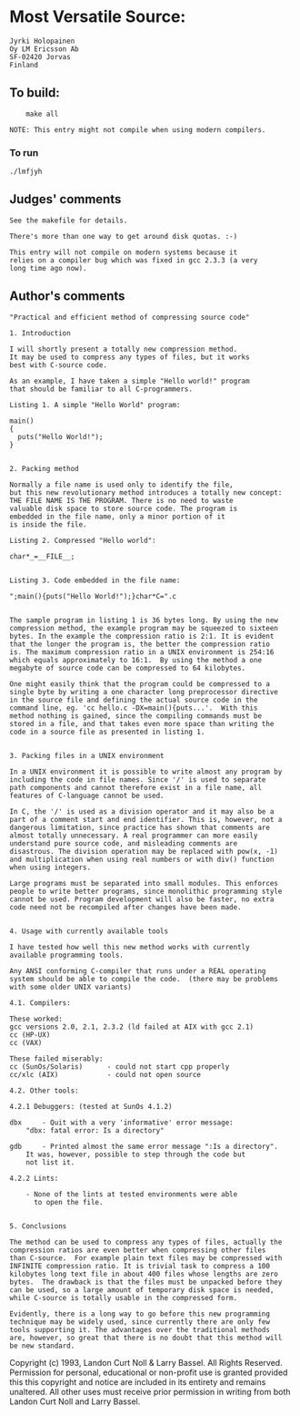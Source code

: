 # Most Versatile Source:

	Jyrki Holopainen
	Oy LM Ericsson Ab
	SF-02420 Jorvas
	Finland

## To build:

        make all

	NOTE: This entry might not compile when using modern compilers.

### To run

	./lmfjyh

## Judges' comments
    
    See the makefile for details.

    There's more than one way to get around disk quotas. :-)

    This entry will not compile on modern systems because it
    relies on a compiler bug which was fixed in gcc 2.3.3 (a very
    long time ago now).

## Author's comments

    "Practical and efficient method of compressing source code"

    1. Introduction

    I will shortly present a totally new compression method.
    It may be used to compress any types of files, but it works
    best with C-source code.

    As an example, I have taken a simple "Hello world!" program
    that should be familiar to all C-programmers.

    Listing 1. A simple "Hello World" program:

    main()
    {
      puts("Hello World!");
    }


    2. Packing method

    Normally a file name is used only to identify the file, 
    but this new revolutionary method introduces a totally new concept: 
    THE FILE NAME IS THE PROGRAM. There is no need to waste
    valuable disk space to store source code. The program is
    embedded in the file name, only a minor portion of it
    is inside the file.

    Listing 2. Compressed "Hello world":

    char*_=__FILE__;


    Listing 3. Code embedded in the file name:

    ";main(){puts("Hello World!");}char*C=".c


    The sample program in listing 1 is 36 bytes long. By using the new
    compression method, the example program may be squeezed to sixteen
    bytes. In the example the compression ratio is 2:1. It is evident
    that the longer the program is, the better the compression ratio
    is. The maximum compression ratio in a UNIX environment is 254:16
    which equals approximately to 16:1.  By using the method a one
    megabyte of source code can be compressed to 64 kilobytes.

    One might easily think that the program could be compressed to a
    single byte by writing a one character long preprocessor directive
    in the source file and defining the actual source code in the
    command line, eg. 'cc hello.c -DX=main(){puts...'.  With this
    method nothing is gained, since the compiling commands must be
    stored in a file, and that takes even more space than writing the
    code in a source file as presented in listing 1.


    3. Packing files in a UNIX environment

    In a UNIX environment it is possible to write almost any program by
    including the code in file names. Since '/' is used to separate
    path components and cannot therefore exist in a file name, all
    features of C-language cannot be used.

    In C, the '/' is used as a division operator and it may also be a
    part of a comment start and end identifier. This is, however, not a
    dangerous limitation, since practice has shown that comments are
    almost totally unnecessary. A real programmer can more easily
    understand pure source code, and misleading comments are
    disastrous. The division operation may be replaced with pow(x, -1)
    and multiplication when using real numbers or with div() function
    when using integers.

    Large programs must be separated into small modules. This enforces
    people to write better programs, since monolithic programming style
    cannot be used. Program development will also be faster, no extra
    code need not be recompiled after changes have been made.


    4. Usage with currently available tools

    I have tested how well this new method works with currently
    available programming tools.

    Any ANSI conforming C-compiler that runs under a REAL operating
    system should be able to compile the code.  (there may be problems
    with some older UNIX variants)

    4.1. Compilers:

    These worked:
    gcc versions 2.0, 2.1, 2.3.2 (ld failed at AIX with gcc 2.1)
    cc (HP-UX)
    cc (VAX)

    These failed miserably:
    cc (SunOs/Solaris)      - could not start cpp properly
    cc/xlc (AIX)            - could not open source

    4.2. Other tools:

    4.2.1 Debuggers: (tested at SunOs 4.1.2)

    dbx     - Quit with a very 'informative' error message:
	    "dbx: fatal error: Is a directory"

    gdb     - Printed almost the same error message ":Is a directory".
	    It was, however, possible to step through the code but 
	    not list it.

    4.2.2 Lints:

	    - None of the lints at tested environments were able
	      to open the file.


    5. Conclusions

    The method can be used to compress any types of files, actually the
    compression ratios are even better when compressing other files
    than C-source.  For example plain text files may be compressed with
    INFINITE compression ratio. It is trivial task to compress a 100
    kilobytes long text file in about 400 files whose lengths are zero
    bytes.  The drawback is that the files must be unpacked before they
    can be used, so a large amount of temporary disk space is needed,
    while C-source is totally usable in the compressed form.

    Evidently, there is a long way to go before this new programming
    technique may be widely used, since currently there are only few
    tools supporting it. The advantages over the traditional methods
    are, however, so great that there is no doubt that this method will
    be new standard.

Copyright (c) 1993, Landon Curt Noll & Larry Bassel.
All Rights Reserved.  Permission for personal, educational or non-profit use is
granted provided this this copyright and notice are included in its entirety
and remains unaltered.  All other uses must receive prior permission in writing
from both Landon Curt Noll and Larry Bassel.
